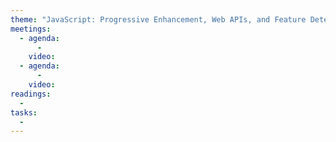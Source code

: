 ```yaml
---
theme: "JavaScript: Progressive Enhancement, Web APIs, and Feature Detection"
meetings:
  - agenda:
      -
    video:
  - agenda:
      -
    video:
readings:
  -
tasks:
  -
---
```

